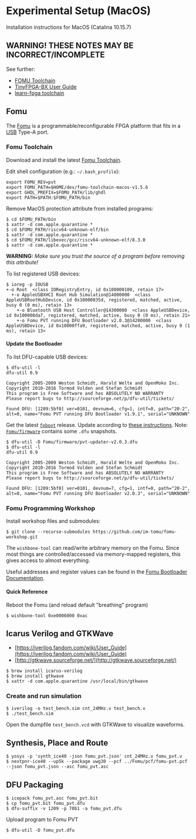 # Experimental Setup (MacOS)

Installation instructions for MacOS (Catalina 10.15.7)

## WARNING! THESE NOTES MAY BE INCORRECT/INCOMPLETE

See further:
 * [FOMU Toolchain](https://github.com/im-tomu/fomu-toolchain)
 * [TinyFPGA-BX User Guide](https://tinyfpga.com/bx/guide.html)
 * [learn-fpga toolchain](https://github.com/BrunoLevy/learn-fpga/blob/master/FemtoRV/TUTORIALS/toolchain.md)

## Fomu

The [Fomu](https://tomu.im/fomu.html) is a programmable/reconfigurable FPGA platform
that fits in a [USB](https://en.wikipedia.org/wiki/USB) Type-A port.

### Fomu Toolchain

Download and install the latest [Fomu Toolchain](https://github.com/im-tomu/fomu-toolchain).

Edit shell configuration (e.g.: `~/.bash_profile`):
```
export FOMU_REV=pvt
export FOMU_PATH=$HOME/dev/fomu-toolchain-macos-v1.5.6
export GHDL_PREFIX=$FOMU_PATH/lib/ghdl
export PATH=$PATH:$FOMU_PATH/bin
```

Remove MacOS protection attribute from installed programs:
```
$ cd $FOMU_PATH/bin
$ xattr -d com.apple.quarantine *
$ cd $FOMU_PATH/riscv64-unknown-elf/bin
$ xattr -d com.apple.quarantine *
$ cd $FOMU_PATH/libexec/gcc/riscv64-unknown-elf/8.3.0
$ xattr -d com.apple.quarantine *
```
**WARNING:** _Make sure you trust the source of a program before removing this attribute!_

To list registered USB devices:
```
$ ioreg -p IOUSB
+-o Root  <class IORegistryEntry, id 0x100000100, retain 17>
  +-o AppleUSBXHCI Root Hub Simulation@14000000  <class AppleUSBRootHubDevice, id 0x10000035d, registered, matched, active, busy 0 (0 ms), retain 13>
    +-o Bluetooth USB Host Controller@14300000  <class AppleUSBDevice, id 0x100008da7, registered, matched, active, busy 0 (0 ms), retain 21>
    +-o Fomu PVT running DFU Bootloader v2.0.3@14200000  <class AppleUSBDevice, id 0x10000ffa9, registered, matched, active, busy 0 (1 ms), retain 13>
```

#### Update the Bootloader

To list DFU-capable USB devices:
```
$ dfu-util -l
dfu-util 0.9

Copyright 2005-2009 Weston Schmidt, Harald Welte and OpenMoko Inc.
Copyright 2010-2016 Tormod Volden and Stefan Schmidt
This program is Free Software and has ABSOLUTELY NO WARRANTY
Please report bugs to http://sourceforge.net/p/dfu-util/tickets/

Found DFU: [1209:5bf0] ver=0101, devnum=6, cfg=1, intf=0, path="20-2", alt=0, name="Fomu PVT running DFU Bootloader v1.9.1", serial="UNKNOWN"
```

Get the latest [`foboot`](https://github.com/im-tomu/foboot/releases/latest) release.
Update according to [these instructions](https://workshop.fomu.im/en/latest/bootloader.html).
Note: [`Fomu/firmware`](Fomu/firmware) contains some `.dfu` snapshots.

```
$ dfu-util -D Fomu/firmware/pvt-updater-v2.0.3.dfu
$ dfu-util -l
dfu-util 0.9

Copyright 2005-2009 Weston Schmidt, Harald Welte and OpenMoko Inc.
Copyright 2010-2016 Tormod Volden and Stefan Schmidt
This program is Free Software and has ABSOLUTELY NO WARRANTY
Please report bugs to http://sourceforge.net/p/dfu-util/tickets/

Found DFU: [1209:5bf0] ver=0101, devnum=7, cfg=1, intf=0, path="20-2", alt=0, name="Fomu PVT running DFU Bootloader v2.0.3", serial="UNKNOWN"
```

### Fomu Programming Workshop

Install workshop files and submodules:
```
$ git clone --recurse-submodules https://github.com/im-tomu/fomu-workshop.git
```

The `wishbone-tool` can read/write arbitrary memory on the Fomu.
Since most things are controlled/accessed via memory-mapped registers,
this gives access to almost everything.

Useful addresses and register values can be found in the [Fomu Bootloader Documentation](https://rm.fomu.im/index.html).

#### Quick Reference

Reboot the Fomu (and reload default "breathing" program)
```
$ wishbone-tool 0xe0006000 0xac
```

## Icarus Verilog and GTKWave

 * [https://iverilog.fandom.com/wiki/User_Guide](https://iverilog.fandom.com/wiki/User_Guide)
 * [http://gtkwave.sourceforge.net/](http://gtkwave.sourceforge.net/)

```
$ brew install icarus-verilog
$ brew install gtkwave
$ xattr -d com.apple.quarantine /usr/local/bin/gtkwave
```

### Create and run simulation

```
$ iverilog -o test_bench.sim cnt_24MHz.v test_bench.v
$ ./test_bench.sim
```

Open the dumpfile `test_bench.vcd` with GTKWave to visualize waveforms.

## Synthesis, Place and Route

```
$ yosys -p 'synth_ice40 -json fomu_pvt.json' cnt_24MHz.v fomu_pvt.v
$ nextpnr-ice40 --up5k --package uwg30 --pcf ../Fomu/pcf/fomu-pvt.pcf --json fomu_pvt.json --asc fomu_pvt.asc
```

## DFU Packaging

```
$ icepack fomu_pvt.asc fomu_pvt.bit
$ cp fomu_pvt.bit fomu_pvt.dfu
$ dfu-suffix -v 1209 -p 70b1 -a fomu_pvt.dfu
```

Upload program to Fomu PVT
```
$ dfu-util -D fomu_pvt.dfu
```
